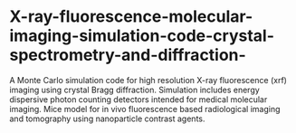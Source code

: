 # X-ray-fluorescence-molecular-imaging-simulation-code-crystal-spectrometry-and-diffraction-
A Monte Carlo simulation code for high resolution X-ray fluorescence (xrf) imaging using crystal Bragg diffraction. Simulation includes energy dispersive photon counting detectors intended for medical molecular imaging. Mice model for in vivo fluorescence based radiological imaging and tomography using nanoparticle contrast agents.

